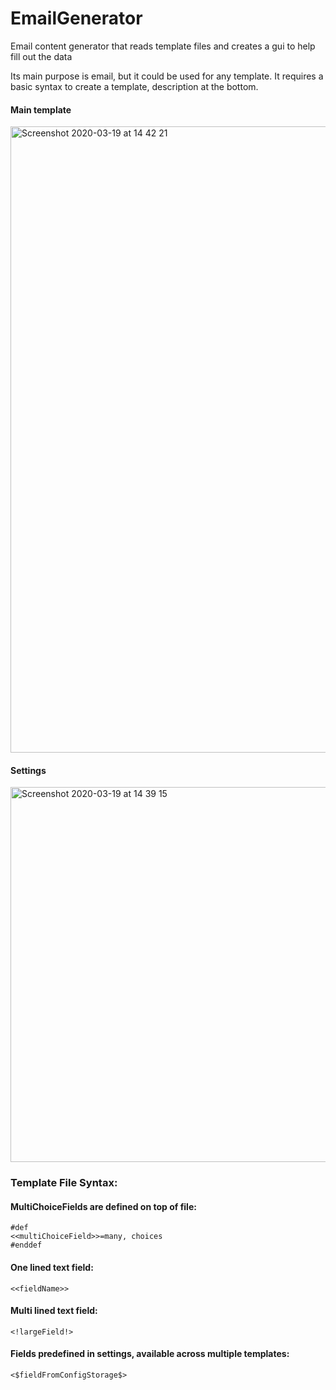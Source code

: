 # EmailGenerator
Email content generator that reads template files and creates a gui to help fill out the data

Its main purpose is email, but it could be used for any template. It requires a basic syntax to create a template, description at the bottom.

#### Main template
<img width="1002" alt="Screenshot 2020-03-19 at 14 42 21" src="https://user-images.githubusercontent.com/21195947/77079377-d9c6b500-69ef-11ea-9af9-19aceb65d337.png">

#### Settings
<img width="600" alt="Screenshot 2020-03-19 at 14 39 15" src="https://user-images.githubusercontent.com/21195947/77079428-f367fc80-69ef-11ea-86fa-55e9664ad3a2.png">


### Template File Syntax:

#### MultiChoiceFields are defined on top of file:
```
#def
<<multiChoiceField>>=many, choices
#enddef
```

#### One lined text field:
```<<fieldName>>```

#### Multi lined text field:
```<!largeField!>```

#### Fields predefined in settings, available across multiple templates:
```<$fieldFromConfigStorage$> ```
